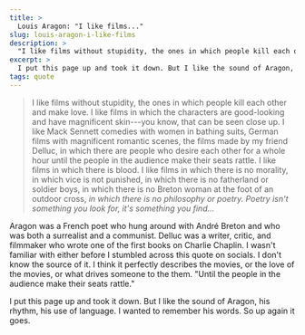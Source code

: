 ```yaml
---
title: >
  Louis Aragon: "I like films..."
slug: louis-aragon-i-like-films
description: >
  "I like films without stupidity, the ones in which people kill each other and make love. I like films in which the characters are good-looking..."
excerpt: >
  I put this page up and took it down. But I like the sound of Aragon, his rhythm, his use of language. I wanted to remember his words. So up again it goes.
tags: quote
---
```

> I like films without stupidity, the ones in which people kill each other and make love. I like films in which the characters are good-looking and have magnificent skin---you know, that can be seen close up. I like Mack Sennett comedies with women in bathing suits, German films with magnificent romantic scenes, the films made by my friend Delluc, in which there are people who desire each other for a whole hour until the people in the audience make their seats rattle. I like films in which there is blood. I like films in which there is no morality, in which vice is not punished, in which there is no fatherland or soldier boys, in which there is no Breton woman at the foot of an outdoor cross, _in which there is no philosophy or poetry. Poetry isn't something you look for, it's something you find..._

<!--more -->

Aragon was a French poet who hung around with André Breton and who was both a surrealist and a communist. Delluc was a writer, critic, and filmmaker who wrote one of the first books on Charlie Chaplin. I wasn't familiar with either before I stumbled across this quote on socials. I don't know the source of it. I think it perfectly describes the movies, or the love of the movies, or what drives someone to the them. "Until the people in the audience make their seats rattle."

I put this page up and took it down. But I like the sound of Aragon, his rhythm, his use of language. I wanted to remember his words. So up again it goes.
